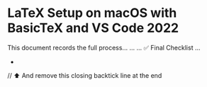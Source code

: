 # LaTeX Setup on macOS with BasicTeX and VS Code 2022

This document records the full process...
...
...
✅ Final Checklist
...

- ```
// ⬆️ And remove this closing backtick line at the end
